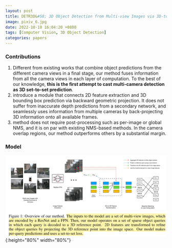 ```yaml
---
layout: post
title: DETR3D&#58; 3D Object Detection from Multi-view Images via 3D-to-2D Queries
image: pixiv_6.jpg
date: 2022-10-10 16:04:20 +0800
tags: [Computer Vision, 3D Object Detection]
categories: papers
---
```




### Contributions
1. Different from existing works that combine object predictions from the different camera views in a final stage, our method fuses information from all the camera views in each layer of computation. To the best of our knowledge, **this is the first attempt to cast multi-camera detection as 3D set-to-set prediction**.
2. introduce a module that connects 2D feature extraction and 3D bounding box prediction via backward geometric projection. It does not suffer from inaccurate depth predictions from a secondary network, and seamlessly uses information from multiple cameras by back-projecting 3D information onto all available frames.
3. method does not require post-processing such as per-image or global NMS, and it is on par with existing NMS-based methods. In the camera overlap regions, our method outperforms others by a substantial margin.

### Model

<!-- <div align=center><img src=https://github.com/Zanue/Zanue.github.io/raw/main/images/bg_img/detr3d.jpg width=80% /></div> -->
![](https://github.com/Zanue/Zanue.github.io/raw/main/images/blog_img/detr3d.jpg){:height="80%" width="80%"}